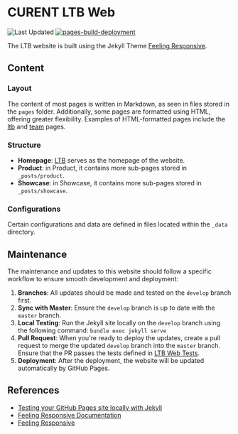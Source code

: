 # CURENT LTB Web

![Last Updated](https://img.shields.io/github/last-commit/CURENT/curent.github.io.svg?label=last%20update) [![pages-build-deployment](https://github.com/CURENT/curent.github.io/actions/workflows/pages/pages-build-deployment/badge.svg)](https://github.com/CURENT/curent.github.io/actions/workflows/pages/pages-build-deployment)

The LTB website is built using the Jekyll Theme [Feeling Responsive](https://github.com/Phlow/feeling-responsive).

## Content

### Layout

The content of most pages is written in Markdown, as seen in files stored in the `pages` folder. Additionally, some pages are formatted using HTML, offering greater flexibility. Examples of HTML-formatted pages include the [ltb](_layouts/home.html) and [team](_layouts/team.html) pages.

### Structure

- **Homepage**: [LTB](_layouts/about.html) serves as the homepage of the website.
- **Product**: in Product, it contains more sub-pages stored in `_posts/product`.
- **Showcase**: in Showcase, it contains more sub-pages stored in `_posts/showcase`.

### Configurations

Certain configurations and data are defined in files located within the `_data` directory.

## Maintenance

The maintenance and updates to this website should follow a specific workflow to ensure smooth development and deployment:

1. **Branches**: All updates should be made and tested on the `develop` branch first.
2. **Sync with Master**: Ensure the `develop` branch is up to date with the `master` branch.
3. **Local Testing**: Run the Jekyll site locally on the `develop` branch using the following command: ``bundle exec jekyll serve``
4. **Pull Request**: When you're ready to deploy the updates, create a pull request to merge the updated `develop` branch into the `master` branch. Ensure that the PR passes the tests defined in [LTB Web Tests](.github/workflows/ltbweb.yml).
5. **Deployment**: After the deployment, the website will be updated automatically by GitHub Pages.

## References

- [Testing your GitHub Pages site locally with Jekyll](https://docs.github.com/en/pages/setting-up-a-github-pages-site-with-jekyll/testing-your-github-pages-site-locally-with-jekyll)
- [Feeling Responsive Documentation](https://phlow.github.io/feeling-responsive/documentation/)
- [Feeling Responsive](http://phlow.github.io/feeling-responsive/)
